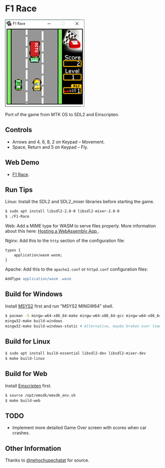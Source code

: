 F1 Race
=======

![Screenshot from Windows 10](images/screenshot-windows.png)

Port of the game from MTK OS to SDL2 and Emscripten.

## Controls

* Arrows and 4, 6, 8, 2 on Keypad – Movement.
* Space, Return and 5 on Keypad – Fly.

## Web Demo

* [F1 Race](https://baat.exlmoto.ru/f1/).

## Run Tips

Linux: Install the SDL2 and SDL2_mixer libraries before starting the game.

```sh
$ sudo apt install libsdl2-2.0-0 libsdl2-mixer-2.0-0
$ ./F1-Race
```

Web: Add a MIME type for WASM to serve files properly. More information about this here: [Hosting a WebAssembly App
](https://platform.uno/docs/articles/how-to-host-a-webassembly-app.html).

  Nginx: Add this to the `http` section of the configuration file:

  ```nginx
  types {
      application/wasm wasm;
  }
  ```

  Apache: Add this to the `apache2.conf` or `httpd.conf` configuration files:

  ```apache
  AddType application/wasm .wasm
  ```

## Build for Windows

Install [MSYS2](https://www.msys2.org/) first and run "MSYS2 MINGW64" shell.

```sh
$ pacman -S mingw-w64-x86_64-make mingw-w64-x86_64-gcc mingw-w64-x86_64-SDL2 mingw-w64-x86_64-SDL2_mixer
mingw32-make build-windows
mingw32-make build-windows-static # Alternative, maybe broken over time.
```

## Build for Linux

```sh
$ sudo apt install build-essential libsdl2-dev libsdl2-mixer-dev
$ make build-linux
```

## Build for Web

Install [Emscripten](https://emscripten.org/docs/getting_started/downloads.html) first.

```sh
$ source /opt/emsdk/emsdk_env.sh
$ make build-web
```

## TODO

* Implement more detailed Game Over screen with scores when car crashes.

## Other Information

Thanks to [@nehochupechatat](https://github.com/nehochupechatat) for source.
